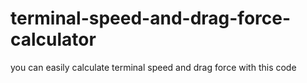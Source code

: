 # terminal-speed-and-drag-force-calculator
you can easily calculate terminal speed and drag force with this code 
